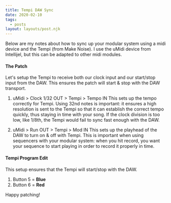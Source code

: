 ```yaml
---
title: Tempi DAW Sync
date: 2020-02-10
tags:
  - posts
layout: layouts/post.njk
---
```


Below are my notes about how to sync up your modular system using a midi device and the Tempi (from Make Noise). I use the uMidi device from Intellijel, but this can be adapted to other midi modules.

#### The Patch

Let's setup the Tempi to receive both our clock input and our start/stop input from the DAW. This ensures the patch will start & stop with the DAW transport.

1. uMidi > Clock 1/32 OUT > Tempi > Tempo IN
   This sets up the tempo correctly for Tempi. Using 32nd notes is important: it ensures a high resolution is sent to the Tempi so that it can establish the correct tempo quickly, thus staying in time with your song. If the clock division is too low, like 1/8th, the Tempi would fail to sync fast enough with the DAW.

2. uMidi > Run OUT > Tempi > Mod IN
   This sets up the playhead of the DAW to turn on & off with Tempi. This is important when using sequencers with your modular system: when you hit record, you want your sequence to start playing in order to record it properly in time.

#### Tempi Program Edit

This setup ensures that the Tempi will start/stop with the DAW.

1. Button 5 = **Blue**
2. Button 6 = **Red**

Happy patching!
